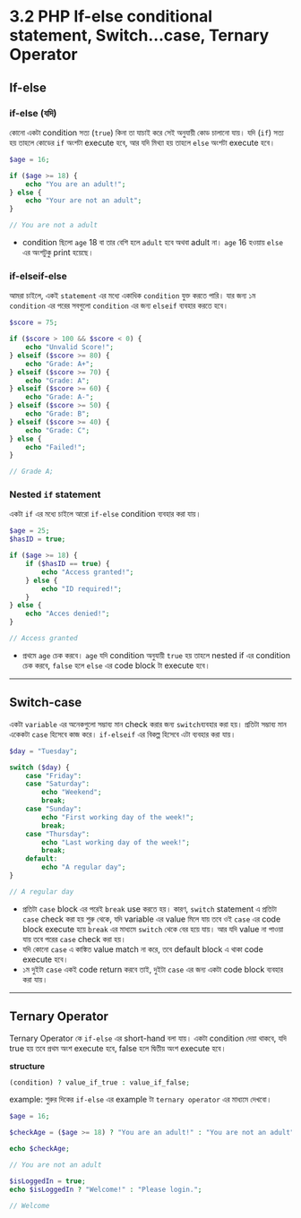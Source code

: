 # 3.2 PHP If-else conditional statement, Switch…case, Ternary Operator

## If-else

### if-else (যদি)

কোনো একটা condition সত্য (`true`) কিনা তা যাচাই করে সেই অনুযায়ী কোড চালানো যায়। যদি (`if`) সত্য হয় তাহলে কোডের `if` অংশটা execute হবে, আর যদি মিথ্যা হয় তাহলে `else` অংশটা execute হবে।

```php
$age = 16;

if ($age >= 18) {
	echo "You are an adult!";
} else {
	echo "Your are not an adult";
}

// You are not a adult
```

- condition ছিলো `age` 18 বা তার বেশি হলে `adult` হবে অথবা adult না। `age` 16 হওয়ায় `else` এর অংশটুকু print হয়েছে।

### if-elseif-else

আমরা চাইলে, একই `statement` এর মধ্যে একাধিক `condition` যুক্ত করতে পারি। যার জন্য ১ম `condition` এর পরের সবগুলো `condition` এর জন্য `elseif` ব্যবহার করতে হবে।

```php
$score = 75;

if ($score > 100 && $score < 0) {
	echo "Unvalid Score!";
} elseif ($score >= 80) {
	echo "Grade: A+";
} elseif ($score >= 70) {
	echo "Grade: A";
} elseif ($score >= 60) {
	echo "Grade: A-";
} elseif ($score >= 50) {
	echo "Grade: B";
} elseif ($score >= 40) {
	echo "Grade: C";
} else {
	echo "Failed!";
}

// Grade A;
```

### Nested `if` statement

একটা `if` এর মধ্যে চাইলে আরো `if-else` condition ব্যবহার করা যায়।

```php
$age = 25;
$hasID = true;

if ($age >= 18) {
	if ($hasID == true) {
		echo "Access granted!";
	} else {
		echo "ID required!";
	}
} else {
	echo "Acces denied!";
}

// Access granted
```

- প্রথমে `age` চেক করবে। `age` যদি condition অনুযায়ী `true` হয় তাহলে nested if এর condition চেক করবে, `false` হলে `else` এর code block টা execute হবে।

---

## Switch-case

একটা `variable` এর অনেকগুলো সম্ভাব্য মান check করার জন্য `switch`ব্যবহার করা হয়। প্রতিটা সম্ভাব্য মান একেকটা `case` হিসেবে কাজ করে। `if-elseif` এর বিকল্প হিসেবে এটা ব্যবহার করা যায়। 

```php
$day = "Tuesday";

switch ($day) {
	case "Friday":
	case "Saturday":
		echo "Weekend";
		break;
	case "Sunday":
		echo "First working day of the week!";
		break;
	case "Thursday":
		echo "Last working day of the week!";
		break;
	default:
		echo "A regular day";
}

// A regular day

```

- প্রতিটা `case` block এর পরেই `break` use করতে হয়। কারণ, `switch` statement এ প্রতিটা `case` check করা হয় শুরু থেকে, যদি variable এর value মিলে যায় তবে ওই `case` এর code block execute হয়ে `break` এর মাধ্যমে `switch` থেকে বের হয়ে যায়। আর যদি value না পাওয়া যায় তবে পরের `case` check করা হয়।
- যদি কোনো `case` এ কাঙ্কিত value match না করে, তবে default block এ থাকা code execute হবে।
- ১ম দুইটা `case` একই code return করবে তাই, দুইটা `case` এর জন্য একটা code block ব্যবহার করা যায়।

---

## Ternary Operator

Ternary Operator কে `if-else` এর short-hand বলা যায়। একটা condition দেয়া থাকবে, যদি true হয় তবে প্রথম অংশ execute হবে, false হলে দ্বিতীয় অংশ execute হবে।

**structure**

```php
(condition) ? value_if_true : value_if_false;
```

example: শুরুর দিকের `if-else` এর example টা `ternary operator` এর মাধ্যমে দেখবো।

```php
$age = 16;

$checkAge = ($age >= 18) ? "You are an adult!" : "You are not an adult";

echo $checkAge;

// You are not an adult

$isLoggedIn = true;
echo $isLoggedIn ? "Welcome!" : "Please login.";

// Welcome
```
